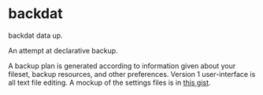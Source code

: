 # backdat
backdat data up.

An attempt at declarative backup. 

A backup plan is generated according to information given about your fileset, backup resources, and other preferences. Version 1 user-interface is all text file editing. A mockup of the settings files is in [this gist](https://gist.github.com/7yl4r/01a4505ec8462268a4c69944047d1c69).
